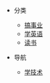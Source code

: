 <!-- navbar.md（导航_菜单） -->

* 分类
    * [搞事业]()
    * [学英语]()
    * [读书]()

* 导航
    * [学技术](https://liqingwang.github.io/qing-blog/#/)
    